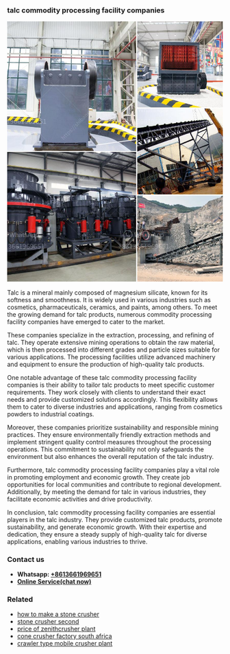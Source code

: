 <h3>talc commodity processing facility companies</h3><img src='1708498435.jpg' alt=''><p>Talc is a mineral mainly composed of magnesium silicate, known for its softness and smoothness. It is widely used in various industries such as cosmetics, pharmaceuticals, ceramics, and paints, among others. To meet the growing demand for talc products, numerous commodity processing facility companies have emerged to cater to the market.</p><p>These companies specialize in the extraction, processing, and refining of talc. They operate extensive mining operations to obtain the raw material, which is then processed into different grades and particle sizes suitable for various applications. The processing facilities utilize advanced machinery and equipment to ensure the production of high-quality talc products.</p><p>One notable advantage of these talc commodity processing facility companies is their ability to tailor talc products to meet specific customer requirements. They work closely with clients to understand their exact needs and provide customized solutions accordingly. This flexibility allows them to cater to diverse industries and applications, ranging from cosmetics powders to industrial coatings.</p><p>Moreover, these companies prioritize sustainability and responsible mining practices. They ensure environmentally friendly extraction methods and implement stringent quality control measures throughout the processing operations. This commitment to sustainability not only safeguards the environment but also enhances the overall reputation of the talc industry.</p><p>Furthermore, talc commodity processing facility companies play a vital role in promoting employment and economic growth. They create job opportunities for local communities and contribute to regional development. Additionally, by meeting the demand for talc in various industries, they facilitate economic activities and drive productivity.</p><p>In conclusion, talc commodity processing facility companies are essential players in the talc industry. They provide customized talc products, promote sustainability, and generate economic growth. With their expertise and dedication, they ensure a steady supply of high-quality talc for diverse applications, enabling various industries to thrive.</p><h3>Contact us</h3><ul><li><strong>Whatsapp:&nbsp;<a href="https://wa.me/8613661969651">+8613661969651</a></strong></li><li><a href="https://swt.shibang-china.com/?git&amp;zhl&amp;talc commodity processing facility companies"><strong>Online Service(chat now)</strong></a></li></ul><h3>Related</h3><ul><li><a href='how to make a stone crusher.md'>how to make a stone crusher</a></li><li><a href='stone crusher second.md'>stone crusher second</a></li><li><a href='price of zenithcrusher plant.md'>price of zenithcrusher plant</a></li><li><a href='cone crusher factory south africa.md'>cone crusher factory south africa</a></li><li><a href='crawler type mobile crusher plant.md'>crawler type mobile crusher plant</a></li></ul>
